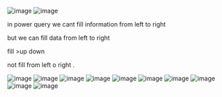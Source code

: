 ![image](https://github.com/princit/NED-Academy/assets/29123911/e738ba92-7921-4e6a-a9f1-5896a34f6cd9)
![image](https://github.com/princit/NED-Academy/assets/29123911/1880b5a5-913d-42e5-9a7b-b3e13e9f8ee3)

in power query we cant fill information from left to right 

but we can fill data from left to right

fill >up down 

not fill from left o right .

![image](https://github.com/princit/NED-Academy/assets/29123911/1692eaa4-a461-469a-bc56-afb81a05f923)
![image](https://github.com/princit/NED-Academy/assets/29123911/94a6d867-f7a2-4591-99dd-38262d28f9cf)
![image](https://github.com/princit/NED-Academy/assets/29123911/ade2f9e1-5eab-4479-9898-972377c7f842)
![image](https://github.com/princit/NED-Academy/assets/29123911/e58a24e5-c8f5-453c-8c48-ca26aacfe0b4)
![image](https://github.com/princit/NED-Academy/assets/29123911/88dd8433-0355-4c5c-95d3-d2808422c021)
![image](https://github.com/princit/NED-Academy/assets/29123911/1b38aa0e-2c98-4ef8-af13-6cc925faf907)
![image](https://github.com/princit/NED-Academy/assets/29123911/1231eabe-9843-4b89-8dfb-98384a236205)
![image](https://github.com/princit/NED-Academy/assets/29123911/72c7c713-f3cf-4ce8-9015-2f898a251267)
![image](https://github.com/princit/NED-Academy/assets/29123911/9d6b9f00-b038-4509-80a8-37601b12561b)
![image](https://github.com/princit/NED-Academy/assets/29123911/e6714944-17f6-4870-b2d7-6dae444bb559)

















